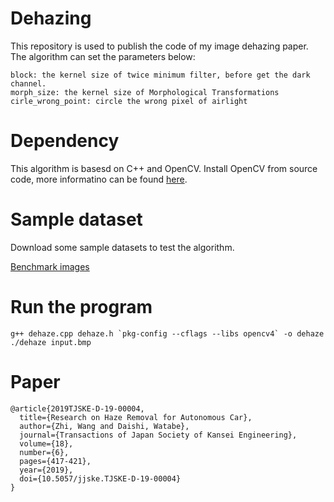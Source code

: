# Dehazing
This repository is used to publish the code of my image dehazing paper.  
The algorithm can set the parameters below:
```
block: the kernel size of twice minimum filter, before get the dark channel.
morph_size: the kernel size of Morphological Transformations
cirle_wrong_point: circle the wrong pixel of airlight  
```
# Dependency
This algorithm is basesd on C++ and OpenCV.
Install OpenCV from source code, more informatino can be found 
[here](./document/install_opencv.md).
# Sample dataset
Download some sample datasets to test the algorithm.

[Benchmark images](http://kaiminghe.com/cvpr09/images.rar)
# Run the program
```
g++ dehaze.cpp dehaze.h `pkg-config --cflags --libs opencv4` -o dehaze
./dehaze input.bmp
```
# Paper
```
@article{2019TJSKE-D-19-00004,
  title={Research on Haze Removal for Autonomous Car},
  author={Zhi, Wang and Daishi, Watabe},
  journal={Transactions of Japan Society of Kansei Engineering},
  volume={18},
  number={6},
  pages={417-421},
  year={2019},
  doi={10.5057/jjske.TJSKE-D-19-00004}
}
```
